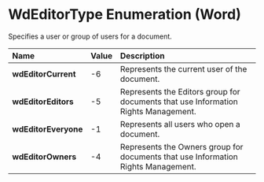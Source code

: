 
# WdEditorType Enumeration (Word)

Specifies a user or group of users for a document.



|**Name**|**Value**|**Description**|
|:-----|:-----|:-----|
|**wdEditorCurrent**|-6|Represents the current user of the document.|
|**wdEditorEditors**|-5|Represents the Editors group for documents that use Information Rights Management.|
|**wdEditorEveryone**|-1|Represents all users who open a document.|
|**wdEditorOwners**|-4|Represents the Owners group for documents that use Information Rights Management.|
